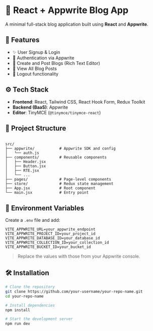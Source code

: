 # 📝 React + Appwrite Blog App

A minimal full-stack blog application built using **React** and **Appwrite**.

## 🚀 Features

- ✨ User Signup & Login
- 🔐 Authentication via Appwrite
- 📝 Create and Post Blogs (Rich Text Editor)
- 📃 View All Blog Posts
- 🚪 Logout functionality

## ⚙️ Tech Stack

- **Frontend**: React, Tailwind CSS, React Hook Form, Redux Toolkit
- **Backend (BaaS)**: Appwrite
- **Editor**: TinyMCE (`@tinymce/tinymce-react`)

## 📁 Project Structure

```

src/
├── appwrite/           # Appwrite SDK and config
│   └── auth.js
├── components/         # Reusable components
│   ├── Header.jsx
│   ├── Button.jsx
│   ├── RTE.jsx
│   └── ...
├── pages/              # Page-level components
├── store/              # Redux state management
├── App.jsx             # Root component
└── main.jsx            # Entry point

````

## 🔑 Environment Variables

Create a `.env` file and add:

```env
VITE_APPWRITE_URL=your_appwrite_endpoint
VITE_APPWRITE_PROJECT_ID=your_project_id
VITE_APPWRITE_DATABASE_ID=your_database_id
VITE_APPWRITE_COLLECTION_ID=your_collection_id
VITE_APPWRITE_BUCKET_ID=your_bucket_id
````

> Replace the values with those from your Appwrite console.

## 🛠️ Installation

```bash
# Clone the repository
git clone https://github.com/your-username/your-repo-name.git
cd your-repo-name

# Install dependencies
npm install

# Start the development server
npm run dev
```
